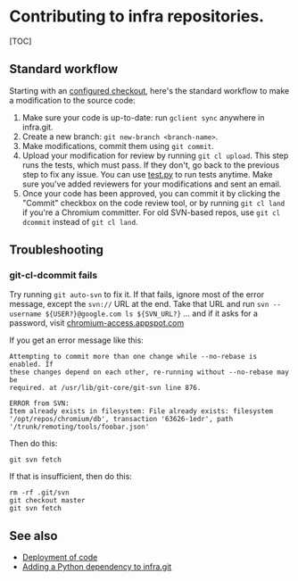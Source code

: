 # Contributing to infra repositories.

[TOC]

## Standard workflow

Starting with an [configured checkout](source.md), here's the standard workflow
to make a modification to the source code:

1. Make sure your code is up-to-date: run `gclient sync` anywhere in
   infra.git.
2. Create a new branch: `git new-branch <branch-name>`.
3. Make modifications, commit them using `git commit`.
4. Upload your modification for review by running `git cl upload`. This
   step runs the tests, which must pass. If they don't, go back to the
   previous step to fix any issue. You can use [test.py](../test.py) to run
   tests anytime. Make sure you've added reviewers for your modifications and
   sent an email.
5. Once your code has been approved, you can commit it by clicking the
   "Commit" checkbox on the code review tool, or by running
   `git cl land` if you're a Chromium committer.
   For old SVN-based repos, use `git cl dcommit` instead of `git cl land`.

## Troubleshooting

### git-cl-dcommit fails

Try running `git auto-svn` to fix it.
If that fails, ignore most of the error message, except the `svn://` URL
at the end. Take that URL and run
`svn --username ${USER?}@google.com ls ${SVN_URL?}` ... and if it asks
for a password, visit
[chromium-access.appspot.com](https://chromium-access.appspot.com)

If you get an error message like this:

    Attempting to commit more than one change while --no-rebase is enabled. If
    these changes depend on each other, re-running without --no-rebase may be
    required. at /usr/lib/git-core/git-svn line 876.

    ERROR from SVN:
    Item already exists in filesystem: File already exists: filesystem
    '/opt/repos/chromium/db', transaction '63626-1edr', path
    '/trunk/remoting/tools/foobar.json'

Then do this:

    git svn fetch

If that is insufficient, then do this:

    rm -rf .git/svn
    git checkout master
    git svn fetch

## See also

* [Deployment of code](deployment.md)
* [Adding a Python dependency to infra.git](../bootstrap/README.md)
